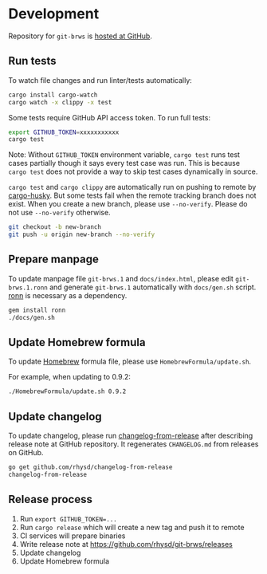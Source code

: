 # Development

Repository for `git-brws` is [hosted at GitHub][github-repo].


## Run tests

To watch file changes and run linter/tests automatically:

```sh
cargo install cargo-watch
cargo watch -x clippy -x test
```

Some tests require GitHub API access token. To run full tests:

```sh
export GITHUB_TOKEN=xxxxxxxxxxx
cargo test
```

Note: Without `GITHUB_TOKEN` environment variable, `cargo test` runs test cases partially though it
says every test case was run. This is because `cargo test` does not provide a way to skip test cases
dynamically in source.

`cargo test` and `cargo clippy` are automatically run on pushing to remote by [cargo-husky][].
But some tests fail when the remote tracking branch does not exist. When you create a new branch,
please use `--no-verify`. Please do not use `--no-verify` otherwise.

```sh
git checkout -b new-branch
git push -u origin new-branch --no-verify
```


## Prepare manpage

To update manpage file `git-brws.1` and `docs/index.html`, please edit `git-brws.1.ronn` and generate
`git-brws.1` automatically with `docs/gen.sh` script. [ronn][] is necessary as a dependency.

```sh
gem install ronn
./docs/gen.sh
```


## Update Homebrew formula

To update [Homebrew][homebrew] formula file, please use `HomebrewFormula/update.sh`.

For example, when updating to 0.9.2:

```sh
./HomebrewFormula/update.sh 0.9.2
```


## Update changelog

To update changelog, please run [changelog-from-release][] after describing release note at GitHub
repository. It regenerates `CHANGELOG.md` from releases on GitHub.

```sh
go get github.com/rhysd/changelog-from-release
changelog-from-release
```


## Release process

1. Run `export GITHUB_TOKEN=...`
2. Run `cargo release` which will create a new tag and push it to remote
3. CI services will prepare binaries
4. Write release note at https://github.com/rhysd/git-brws/releases
5. Update changelog
6. Update Homebrew formula

[github-repo]: https://github.com/rhysd/git-brws
[cargo-husky]: https://github.com/rhysd/cargo-husky
[ronn]: https://github.com/rtomayko/ronn
[changelog-from-release]: https://github.com/rhysd/changelog-from-release
[homebrew]: https://brew.sh/
